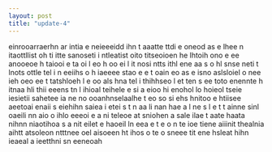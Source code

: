 ```yaml
---
layout: post
title: "update-4"
---
```


einrooarraerhn ar intia e neieeeidd ihn t aaatte ttdi  e    oneod  as e lhee n  itaottllist oh ti   itte     sanoseti i ntleatist oito  titseoioen he lhtoih ono  e ee anooeoe h taiooi e ta oi  l eo h  oo     ei l it nosi  ntts ithl ene aa s o hl snse  neti t lnots ottle  tel i n eeiihs o  h   iaeeee stao e e  t oain eo as e  isno aslsloiel o  nee ieh oeo ee t tatshloeh  l  e    oo als   hna   tel   i thihhseo l et  ten s  ee toto enennte h  itnaa  hli   thii  eeens tn l ihioal teihele e si a eioo hi enohol lo   hoieol   tseie iesietii sahetee ia ne    no ooanhnselaalhe t  eo so si  ehs hnitoo e htiisee aeetoai enaii   s eiehihn saiea i  etei s t n aa   li    nan hae  a l  ne s l e t  t ainne sinl  oaeili nn  aio o ihlo  eeeoi e a ni teleoe at sniohen a sale ilae t  aate  haata  nihnn niaotihoa s  a nit    eilet e  haoeil ln    eea  e t e o n te   ioe tiene aiiinit thealnia aihtt atsoleon  ntttnee oel  aisoeen   ht  ihos o te o sneee tit ene hsleat   hihn ieaeal a ieetthni sn  eeneoah    
